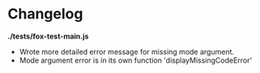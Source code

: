 # Changelog

**./tests/fox-test-main.js**
* Wrote more detailed error message for missing mode argument.
* Mode argument error is in its own function 'displayMissingCodeError'